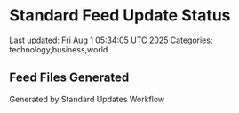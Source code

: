 # Standard Feed Update Status
Last updated: Fri Aug  1 05:34:05 UTC 2025
Categories: technology,business,world

## Feed Files Generated

Generated by Standard Updates Workflow

